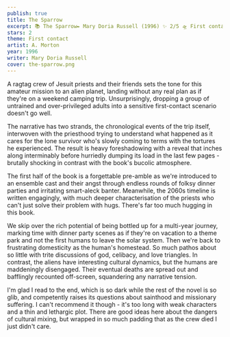 ```yaml
---
publish: true
title: The Sparrow
excerpt: 📚 The Sparrow✒️ Mary Doria Russell (1996) ✨ 2/5 🛸 First contact 🖌️ A. Morton
stars: 2
theme: First contact
artist: A. Morton
year: 1996
writer: Mary Doria Russell
cover: the-sparrow.png
---
```

A ragtag crew of Jesuit priests and their friends sets the tone for this amateur mission to an alien planet, landing without any real plan as if they're on a weekend camping trip. Unsurprisingly, dropping a group of untrained and over-privileged adults into a sensitive first-contact scenario doesn't go well.  
  
The narrative has two strands, the chronological events of the trip itself, interwoven with the priesthood trying to understand what happened as it cares for the lone survivor who's slowly coming to terms with the tortures he experienced. The result is heavy foreshadowing with a reveal that inches along interminably before hurriedly dumping its load in the last few pages - brutally shocking in contrast with the book's bucolic atmosphere.  
  
The first half of the book is a forgettable pre-amble as we're introduced to an ensemble cast and their angst through endless rounds of folksy dinner parties and irritating smart-aleck banter. Meanwhile, the 2060s timeline is written engagingly, with much deeper characterisation of the priests who can't just solve their problem with hugs. There's far too much hugging in this book.  
  
We skip over the rich potential of being bottled up for a multi-year journey, marking time with dinner party scenes as if they're on vacation to a theme park and not the first humans to leave the solar system. Then we're back to frustrating domesticity as the human's homestead. So much pathos about so little with trite discussions of god, celibacy, and love triangles. In contrast, the aliens have interesting cultural dynamics, but the humans are maddeningly disengaged. Their eventual deaths are spread out and bafflingly recounted off-screen, squandering any narrative tension.  
  
I'm glad I read to the end, which is so dark while the rest of the novel is so glib, and competently raises its questions about sainthood and missionary suffering. I can't recommend it though - it's too long with weak characters and a thin and lethargic plot. There are good ideas here about the dangers of cultural mixing, but wrapped in so much padding that as the crew died I just didn't care.
